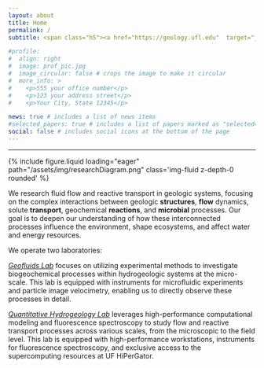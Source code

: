 ```yaml
---
layout: about
title: Home
permalink: /
subtitle: <span class="h5"><a href="https://geology.ufl.edu"  target="_blank" style="color:#000000">Department of Geological Sciences</a>, <a href="https://ufl.edu"  target="_blank" style="color:#000000">University of Florida</a></span>

#profile:
#  align: right
#  image: prof_pic.jpg
#  image_circular: false # crops the image to make it circular
#  more_info: >
#    <p>555 your office number</p>
#    <p>123 your address street</p>
#    <p>Your City, State 12345</p>

news: true # includes a list of news items
#selected_papers: true # includes a list of papers marked as "selected={true}"
social: false # includes social icons at the bottom of the page
---
```


<hr>

<div class="schematic float-right">
    {% include figure.liquid loading="eager" path="/assets/img/researchDiagram.png" class='img-fluid z-depth-0 rounded' %}
</div>

<div class="clearfix">
<p>We research fluid flow and reactive transport in geologic systems, focusing on the complex interactions between geologic <strong>structures</strong>, <strong>flow</strong> dynamics, solute <strong>transport</strong>, geochemical <strong>reactions</strong>, and <strong>microbial</strong> processes. Our goal is to deepen our understanding of how these interconnected processes influence the environment, shape ecosystems, and affect water and energy resources.</p>

We operate two laboratories:

<p><em><u>Geofluids Lab</u></em> focuses on utilizing experimental methods to investigate biogeochemical processes within hydrogeologic systems at the micro-scale. This lab is equipped with instruments for microfluidic experiments and particle image velocimetry, enabling us to directly observe these processes in detail.</p>

<p><em><u>Quantitative Hydrogeology Lab</u></em> leverages high-performance computational modeling and fluorescence spectroscopy to study flow and reactive transport processes across various scales, from the microscopic to the field level. This lab is equipped with high-performance workstations, instruments for fluorescence spectroscopy, and exclusive access to the supercomputing resources at UF HiPerGator.</p>

</div>
 
<br>

<!--Write your biography here. Tell the world about yourself. Link to your favorite [subreddit](http://reddit.com). You can put a picture in, too. The code is already in, just name your picture `prof_pic.jpg` and put it in the `img/` folder.

<center><img src="/assets/img/researchDiagram.png" alt="drawing" width="80%"/></center>

We operate two laboratories within the Department of Geological Sciences at the University of Florida (UF): Geofluids Lab and Quantitative Hydrogeology Lab.

**Geofluids Lab** focuses on utilizing experimental methods to investigate biogeochemical processes within hydrogeologic systems at the micro-scale. This lab is equipped with instruments for microfluidic experiments and particle image velocimetry, enabling us to directly observe these processes in detail.

**Quantitative Hydrogeology Lab** leverages high-performance computational modeling and fluorescence spectroscopy to study flow and reactive transport processes across various scales, from the microscopic to the field level. This lab is equipped with high-performance workstations, instruments for fluorescence spectroscopy, and exclusive access to the supercomputing resources at UF HiPerGator.



Our research is driven by a **commitment to fostering collaboration** across diverse areas of expertise. We actively partner with researchers in microbiology and hydrogeochemistry, through which we pursue innovative and interdisciplinary breakthroughs in hydrogeology.

Put your address / P.O. box / other info right below your picture. You can also disable any of these elements by editing `profile` property of the YAML header of your `_pages/about.md`. Edit `_bibliography/papers.bib` and Jekyll will render your [publications page](/al-folio/publications/) automatically.

Link to your social media connections, too. This theme is set up to use [Font Awesome icons](https://fontawesome.com/) and [Academicons](https://jpswalsh.github.io/academicons/), like the ones below. Add your Facebook, Twitter, LinkedIn, Google Scholar, or just disable all of them. -->
